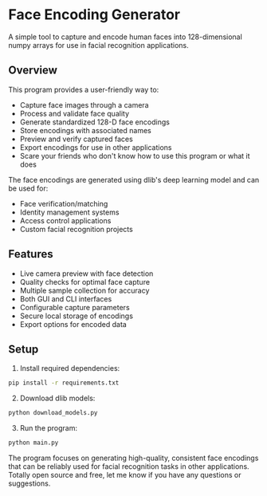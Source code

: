 # Face Encoding Generator

A simple tool to capture and encode human faces into 128-dimensional numpy arrays for use in facial recognition applications.

## Overview

This program provides a user-friendly way to:

- Capture face images through a camera
- Process and validate face quality 
- Generate standardized 128-D face encodings
- Store encodings with associated names
- Preview and verify captured faces
- Export encodings for use in other applications
- Scare your friends who don't know how to use this program or what it does

The face encodings are generated using dlib's deep learning model and can be used for:

- Face verification/matching
- Identity management systems  
- Access control applications
- Custom facial recognition projects

## Features

- Live camera preview with face detection
- Quality checks for optimal face capture
- Multiple sample collection for accuracy
- Both GUI and CLI interfaces
- Configurable capture parameters
- Secure local storage of encodings
- Export options for encoded data

## Setup

1. Install required dependencies:

```bash
pip install -r requirements.txt
```

2. Download dlib models:

```bash
python download_models.py
```

3. Run the program:

```bash
python main.py
```

The program focuses on generating high-quality, consistent face encodings that can be reliably used for facial recognition tasks in other applications. Totally open source and free, let me know if you have any questions or suggestions.